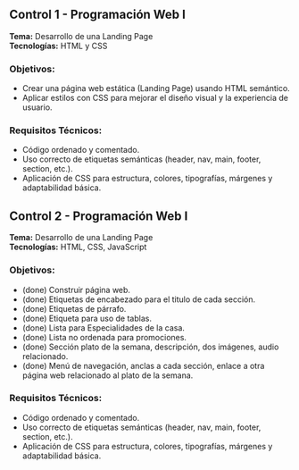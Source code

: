## Control 1 - Programación Web I

**Tema:** Desarrollo de una Landing Page  
**Tecnologías:** HTML y CSS  

### Objetivos:
- Crear una página web estática (Landing Page) usando HTML semántico.
- Aplicar estilos con CSS para mejorar el diseño visual y la experiencia de usuario.

### Requisitos Técnicos:
- Código ordenado y comentado.
- Uso correcto de etiquetas semánticas (header, nav, main, footer, section, etc.).
- Aplicación de CSS para estructura, colores, tipografías, márgenes y adaptabilidad básica.

## Control 2 - Programación Web I

**Tema:** Desarrollo de una Landing Page  
**Tecnologías:** HTML, CSS, JavaScript

### Objetivos:
- (done) Construir página web.
- (done) Etiquetas de encabezado para el titulo de cada sección.
- (done) Etiquetas de párrafo.
- (done) Etiqueta para uso de tablas.
- (done) Lista para Especialidades de la casa.
- (done) Lista no ordenada para promociones.
- (done) Sección plato de la semana, descripción, dos imágenes, audio relacionado.
- (done) Menú de navegación, anclas a cada sección, enlace a otra página web relacionado al plato de la semana.

### Requisitos Técnicos:
- Código ordenado y comentado.
- Uso correcto de etiquetas semánticas (header, nav, main, footer, section, etc.).
- Aplicación de CSS para estructura, colores, tipografías, márgenes y adaptabilidad básica.